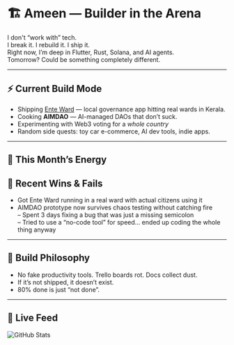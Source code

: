 # 🏗️ Ameen — Builder in the Arena

I don't “work with” tech.  
I break it. I rebuild it. I ship it.  
Right now, I’m deep in Flutter, Rust, Solana, and AI agents.  
Tomorrow? Could be something completely different.

---

## ⚡ Current Build Mode
- Shipping [Ente Ward](https://github.com/...) — local governance app hitting real wards in Kerala.
- Cooking **AIMDAO** — AI-managed DAOs that don’t suck.
- Experimenting with Web3 voting for a *whole country*
- Random side quests: toy car e-commerce, AI dev tools, indie apps.

---

## 📅 This Month’s Energy
## 🎢 Recent Wins & Fails
+ Got Ente Ward running in a real ward with actual citizens using it  
+ AIMDAO prototype now survives chaos testing without catching fire  
– Spent 3 days fixing a bug that was just a missing semicolon  
– Tried to use a “no-code tool” for speed… ended up coding the whole thing anyway

---

## 🖤 Build Philosophy
- No fake productivity tools. Trello boards rot. Docs collect dust.  
- If it’s not shipped, it doesn’t exist.  
- 80% done is just “not done”.

---

## 📡 Live Feed
![GitHub Stats](https://github-readme-streak-stats.herokuapp.com/?user=muhd-ameen&theme=dark&hide_border=true)
